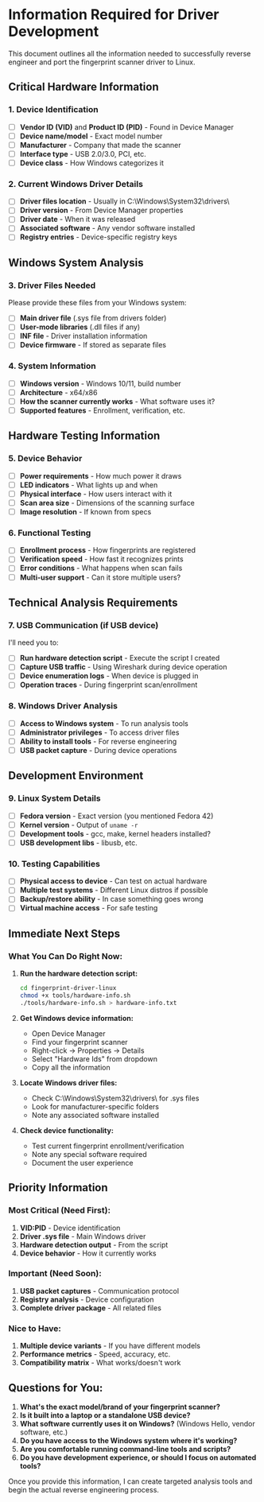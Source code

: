# Information Required for Driver Development

This document outlines all the information needed to successfully reverse engineer and port the fingerprint scanner driver to Linux.

## Critical Hardware Information

### 1. Device Identification
- [ ] **Vendor ID (VID)** and **Product ID (PID)** - Found in Device Manager
- [ ] **Device name/model** - Exact model number
- [ ] **Manufacturer** - Company that made the scanner
- [ ] **Interface type** - USB 2.0/3.0, PCI, etc.
- [ ] **Device class** - How Windows categorizes it

### 2. Current Windows Driver Details
- [ ] **Driver files location** - Usually in C:\Windows\System32\drivers\
- [ ] **Driver version** - From Device Manager properties
- [ ] **Driver date** - When it was released
- [ ] **Associated software** - Any vendor software installed
- [ ] **Registry entries** - Device-specific registry keys

## Windows System Analysis

### 3. Driver Files Needed
Please provide these files from your Windows system:
- [ ] **Main driver file** (.sys file from drivers folder)
- [ ] **User-mode libraries** (.dll files if any)
- [ ] **INF file** - Driver installation information
- [ ] **Device firmware** - If stored as separate files

### 4. System Information
- [ ] **Windows version** - Windows 10/11, build number
- [ ] **Architecture** - x64/x86
- [ ] **How the scanner currently works** - What software uses it?
- [ ] **Supported features** - Enrollment, verification, etc.

## Hardware Testing Information

### 5. Device Behavior
- [ ] **Power requirements** - How much power it draws
- [ ] **LED indicators** - What lights up and when
- [ ] **Physical interface** - How users interact with it
- [ ] **Scan area size** - Dimensions of the scanning surface
- [ ] **Image resolution** - If known from specs

### 6. Functional Testing
- [ ] **Enrollment process** - How fingerprints are registered
- [ ] **Verification speed** - How fast it recognizes prints
- [ ] **Error conditions** - What happens when scan fails
- [ ] **Multi-user support** - Can it store multiple users?

## Technical Analysis Requirements

### 7. USB Communication (if USB device)
I'll need you to:
- [ ] **Run hardware detection script** - Execute the script I created
- [ ] **Capture USB traffic** - Using Wireshark during device operation
- [ ] **Device enumeration logs** - When device is plugged in
- [ ] **Operation traces** - During fingerprint scan/enrollment

### 8. Windows Driver Analysis
- [ ] **Access to Windows system** - To run analysis tools
- [ ] **Administrator privileges** - To access driver files
- [ ] **Ability to install tools** - For reverse engineering
- [ ] **USB packet capture** - During device operations

## Development Environment

### 9. Linux System Details
- [ ] **Fedora version** - Exact version (you mentioned Fedora 42)
- [ ] **Kernel version** - Output of `uname -r`
- [ ] **Development tools** - gcc, make, kernel headers installed?
- [ ] **USB development libs** - libusb, etc.

### 10. Testing Capabilities
- [ ] **Physical access to device** - Can test on actual hardware
- [ ] **Multiple test systems** - Different Linux distros if possible
- [ ] **Backup/restore ability** - In case something goes wrong
- [ ] **Virtual machine access** - For safe testing

## Immediate Next Steps

### What You Can Do Right Now:

1. **Run the hardware detection script:**
   ```bash
   cd fingerprint-driver-linux
   chmod +x tools/hardware-info.sh
   ./tools/hardware-info.sh > hardware-info.txt
   ```

2. **Get Windows device information:**
   - Open Device Manager
   - Find your fingerprint scanner
   - Right-click → Properties → Details
   - Select "Hardware Ids" from dropdown
   - Copy all the information

3. **Locate Windows driver files:**
   - Check C:\Windows\System32\drivers\ for .sys files
   - Look for manufacturer-specific folders
   - Note any associated software installed

4. **Check device functionality:**
   - Test current fingerprint enrollment/verification
   - Note any special software required
   - Document the user experience

## Priority Information

### Most Critical (Need First):
1. **VID:PID** - Device identification
2. **Driver .sys file** - Main Windows driver
3. **Hardware detection output** - From the script
4. **Device behavior** - How it currently works

### Important (Need Soon):
1. **USB packet captures** - Communication protocol
2. **Registry analysis** - Device configuration
3. **Complete driver package** - All related files

### Nice to Have:
1. **Multiple device variants** - If you have different models
2. **Performance metrics** - Speed, accuracy, etc.
3. **Compatibility matrix** - What works/doesn't work

## Questions for You:

1. **What's the exact model/brand of your fingerprint scanner?**
2. **Is it built into a laptop or a standalone USB device?**
3. **What software currently uses it on Windows?** (Windows Hello, vendor software, etc.)
4. **Do you have access to the Windows system where it's working?**
5. **Are you comfortable running command-line tools and scripts?**
6. **Do you have development experience, or should I focus on automated tools?**

Once you provide this information, I can create targeted analysis tools and begin the actual reverse engineering process.
